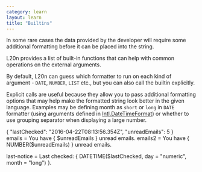 ```yaml
---
category: learn
layout: learn
title: "Builtins"
---
```


<section class="clearfix">
	<div class="left">
		<p>In some rare cases the data provided by the developer will require some additional
    formatting before it can be placed into the string.</p>
    <p>L20n provides a list of built-in functions that can help with common
    operations on the external arguments.</p>
    <p>By default, L20n can guess which formatter to run on each kind of
    argument - <code>DATE</code>, <code>NUMBER</code>, <code>LIST</code> etc.,
    but you can also call the builtin explicitly.</p>
    <p>Explicit calls are useful because they allow you to pass additional
    formatting options that may help make the formatted string look better in
    the given language. Examples may be defining month as <code>short</code>
    or <code>long</code> in <code>DATE</code> formatter (using arguments
    defined in <a
    href="https://developer.mozilla.org/en-US/docs/Web/JavaScript/Reference/Global_Objects/DateTimeFormat">Intl.DateTimeFormat</a>) or whether to use
    grouping separator when displaying a large number.</p>
	</div>
  <div class="right">
    <div class="editor dataEditor height5"
      id="dataEditor1"
      data-source="sourceEditor1"
      data-ctxdata="dataEditor1"
      data-output="output1"
    >{
  "lastChecked": "2016-04-22T08:13:56.354Z",
  "unreadEmails": 5
}
    </div>
		<div class="editor sourceEditor height10"
		  id="sourceEditor1"
		  data-source="sourceEditor1"
      data-ctxdata="dataEditor1"
		  data-output="output1"
		>emails = You have { $unreadEmails } unread emails.
emails2 = You have { NUMBER($unreadEmails) } unread emails.

last-notice = Last checked: { DATETIME($lastChecked, day = "numeric", month = "long") }.
		</div>
		<dl id="output1">
		</dl>
	</div>
</section>
